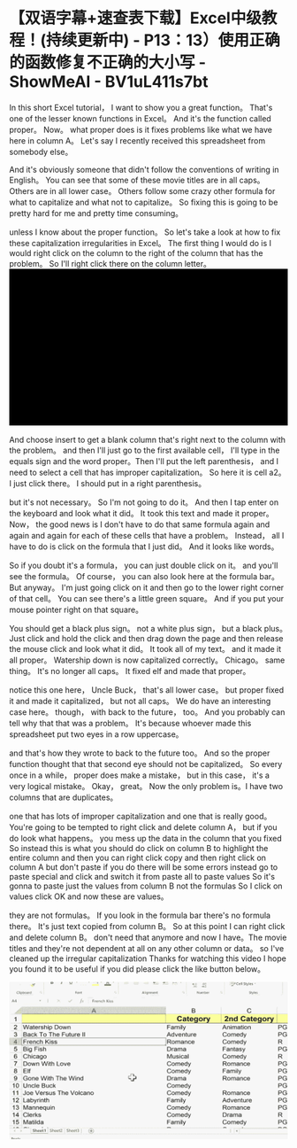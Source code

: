 # 【双语字幕+速查表下载】Excel中级教程！(持续更新中) - P13：13）使用正确的函数修复不正确的大小写 - ShowMeAI - BV1uL411s7bt

In this short Excel tutorial， I want to show you a great function。 That's one of the lesser known functions in Excel。 And it's the function called proper。 Now。 what proper does is it fixes problems like what we have here in column A。 Let's say I recently received this spreadsheet from somebody else。

 And it's obviously someone that didn't follow the conventions of writing in English。 You can see that some of these movie titles are in all caps。 Others are in all lower case。 Others follow some crazy other formula for what to capitalize and what not to capitalize。 So fixing this is going to be pretty hard for me and pretty time consuming。

 unless I know about the proper function。 So let's take a look at how to fix these capitalization irregularities in Excel。 The first thing I would do is I would right click on the column to the right of the column that has the problem。 So I'll right click there on the column letter。![](img/9f08b408fe5d3dd60bbb1605f45afaa1_1.png)

And choose insert to get a blank column that's right next to the column with the problem。 and then I'll just go to the first available cell， I'll type in the equals sign and the word proper。Then I'll put the left parenthesis， and I need to select a cell that has improper capitalization。 So here it is cell a2。 I just click there。 I should put in a right parenthesis。

 but it's not necessary。 So I'm not going to do it。 And then I tap enter on the keyboard and look what it did。 It took this text and made it proper。 Now， the good news is I don't have to do that same formula again and again and again for each of these cells that have a problem。 Instead， all I have to do is click on the formula that I just did。 And it looks like words。

 So if you doubt it's a formula， you can just double click on it。 and you'll see the formula。 Of course， you can also look here at the formula bar。 But anyway。 I'm just going click on it and then go to the lower right corner of that cell。 You can see there's a little green square。 And if you put your mouse pointer right on that square。

 You should get a black plus sign。 not a white plus sign， but a black plus。Just click and hold the click and then drag down the page and then release the mouse click and look what it did。 It took all of my text。 and it made it all proper。 Watership down is now capitalized correctly。 Chicago。 same thing。 It's no longer all caps。 It fixed elf and made that proper。

 notice this one here， Uncle Buck， that's all lower case。 but proper fixed it and made it capitalized， but not all caps。 We do have an interesting case here。 though， with back to the future， too。 And you probably can tell why that that was a problem。 It's because whoever made this spreadsheet put two eyes in a row uppercase。

 and that's how they wrote to back to the future too。 And so the proper function thought that that second eye should not be capitalized。 So every once in a while， proper does make a mistake， but in this case， it's a very logical mistake。 Okay， great。 Now the only problem is。I have two columns that are duplicates。

 one that has lots of improper capitalization and one that is really good。 You're going to be tempted to right click and delete column A， but if you do look what happens。 you mess up the data in the column that you fixed So instead this is what you should do click on column B to highlight the entire column and then you can right click copy and then right click on column A but don't paste if you do there will be some errors instead go to paste special and click and switch it from paste all to paste values So it's gonna to paste just the values from column B not the formulas So I click on values click OK and now these are values。

 they are not formulas。 If you look in the formula bar there's no formula there。 It's just text copied from column B。 So at this point I can right click and delete column B。 don't need that anymore and now I have。The movie titles and they're not dependent at all on any other column or data。 so I've cleaned up the irregular capitalization Thanks for watching this video I hope you found it to be useful if you did please click the like button below。



![](img/9f08b408fe5d3dd60bbb1605f45afaa1_3.png)